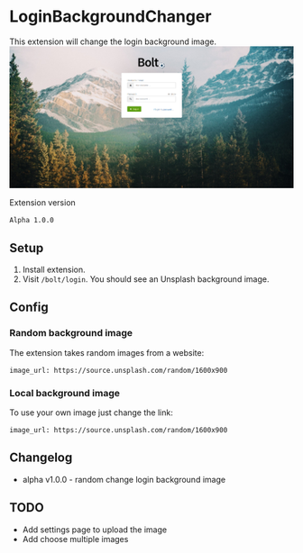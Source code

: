 # LoginBackgroundChanger
This extension will change the login background image.
![Bolt login screen with ocean background](/assets/screenshot1.png)

Extension version
```
Alpha 1.0.0
```

## Setup

1. Install extension.
1. Visit `/bolt/login`. You should see an Unsplash background image.


## Config

### Random background image
The extension takes random images from a website:
```
image_url: https://source.unsplash.com/random/1600x900
```

### Local background image
To use your own image just change the link:
```
image_url: https://source.unsplash.com/random/1600x900
```


## Changelog

* alpha v1.0.0 - random change login background image

## TODO
* Add settings page to upload the image
* Add choose multiple images
